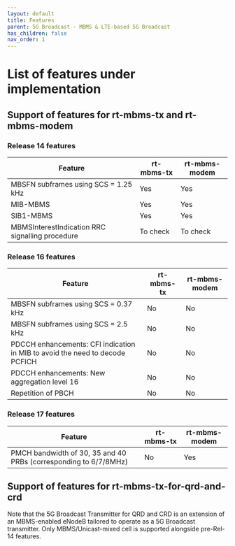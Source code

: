 ```yaml
---
layout: default
title: Features
parent: 5G Broadcast - MBMS & LTE-based 5G Broadcast
has_children: false
nav_order: 1
---
```


# List of features under implementation
## Support of features for rt-mbms-tx and rt-mbms-modem
### Release 14 features

| Feature | rt-mbms-tx | rt-mbms-modem
| -------- | ------- | -------|
| MBSFN subframes using SCS = 1.25 kHz | Yes | Yes |
| MIB-MBMS | Yes | Yes | 
| SIB1-MBMS | Yes | Yes |
| MBMSInterestIndication RRC signalling procedure	| To check | To check |

### Release 16 features

| Feature | rt-mbms-tx | rt-mbms-modem
| -------- | ------- | -------|
| MBSFN subframes using SCS = 0.37 kHz | No | No |
| MBSFN subframes using SCS = 2.5 kHz	| No | No |
| PDCCH enhancements: CFI indication in MIB to avoid the need to decode PCFICH | No | No |
| PDCCH enhancements: New aggregation level 16 | No | No |
| Repetition of PBCH | No | No |

### Release 17 features

| Feature | rt-mbms-tx | rt-mbms-modem
| -------- | ------- | -------|
| PMCH bandwidth of 30, 35 and 40 PRBs (corresponding to 6/7/8MHz) | No | Yes |

## Support of features for rt-mbms-tx-for-qrd-and-crd
Note that the 5G Broadcast Transmitter for QRD and CRD is an extension of an MBMS-enabled eNodeB tailored to operate as a 5G Broadcast transmitter. Only MBMS/Unicast-mixed cell is supported alongside pre-Rel-14 features. 
